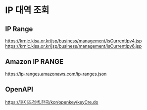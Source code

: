 IP 대역 조회
================

## IP Range
https://krnic.kisa.or.kr/jsp/business/management/isCurrentIpv4.jsp<br>
https://krnic.kisa.or.kr/jsp/business/management/isCurrentIpv6.jsp

## Amazon IP RANGE
https://ip-ranges.amazonaws.com/ip-ranges.json

## OpenAPI
https://후이즈검색.한국/kor/openkey/keyCre.do
